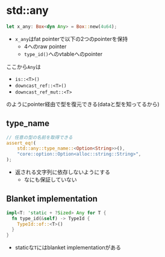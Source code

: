 # std::any

```rust
let x_any: Box<dyn Any> = Box::new(4u64);
```

* `x_any`はfat pointerで以下の2つのpointerを保持
  * 4へのraw pointer
  * `type_id()`へのvtableへのpointer

ここから`Any`は

* `is::<T>()`
* `downcast_ref::<T>()`
* `downcast_ref_mut::<T>`

のようにpointer経由で型を復元できる(dataと型を知ってるから)


## type_name
```rust
// 任意の型の名前を取得できる
assert_eq!(
    std::any::type_name::<Option<String>>(),
    "core::option::Option<alloc::string::String>",
);
```

* 返される文字列に依存しないようにする
  * なにも保証していない


## Blanket implementation

```rust
impl<T: 'static + ?Sized> Any for T {
  fn type_id(&self) -> TypeId {
    TypeId::of::<T>()
  }
}
```

* staticな`T`にはblanket implementationがある


